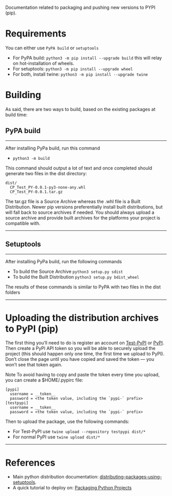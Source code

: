 Documentation related to packaging and pushing new versions to PYPI (pip).

# Requirements
You can either use `PyPA build` or `setuptools`
- For PyPA build: `python3 -m pip install --upgrade build` this will relay on hot-installation of wheels.
- For setuptools: `python3 -m pip install --upgrade wheel`
- For both, install twine: `python3 -m pip install --upgrade twine`

# Building
As said, there are two ways to build, based on the existing packages at build time:
## PyPA build
---
After installing PyPa build, run this command 
- `python3 -m build` 

This command should output a lot of text and once completed should generate two files in the dist directory: 
```
dist/
  CP_Test_PY-0.0.1-py3-none-any.whl
  CP_Test_PY-0.0.1.tar.gz
```
The tar.gz file is a Source Archive whereas the .whl file is a Built Distribution. Newer pip versions preferentially install built distributions, but will fall back to source archives if needed. You should always upload a source archive and provide built archives for the platforms your project is compatible with.

---
## Setuptools
---
After installing PyPa build, run the following commands
-  To build the Source Archive `python3 setup.py sdist` 
-  To build the Built Distribution `python3 setup.py bdist_wheel`

The results of these commands is similar to PyPA with two files in the dist folders

---
# Uploading the distribution archives to PyPI (pip)
The first thing you’ll need to do is register an account on [Test-PyPI](https://test.pypi.org/account/register/) or [PyPI](https://pypi.org/account/register/). Then create a PyPI API token so you will be able to securely upload the project (this should happen only one time, the first time we upload to PyPI). Don’t close the page until you have copied and saved the token — you won’t see that token again.

Note To avoid having to copy and paste the token every time you upload, you can create a $HOME/.pypirc file:
```
[pypi]
  username = __token__
  password = <the token value, including the `pypi-` prefix>
[testpypi]
  username = __token__
  password = <the token value, including the `pypi-` prefix>
```

Then to upload the package, use the following commands:
- For Test-PyPI use `twine upload --repository testpypi dist/*`
- For normal PyPI use `twine upload dist/*`

---
# References
- Main python distribution documentation: [distributing-packages-using-setuptools](https://packaging.python.org/guides/distributing-packages-using-setuptools).
- A quick tutorial to deploy on: [Packaging Python Projects](https://packaging.python.org/tutorials/packaging-projects/)